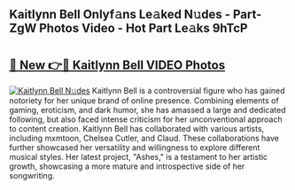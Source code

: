 ## Kaitlynn Bell Onlyf𝚊ns Le𝚊ked N𝚞des - Part-ZgW Photos Video - Hot Part Le𝚊ks 9hTcP

# <h2><a href="http://ab4196.deff.icu/?id=Kaitlynn+Bell">🔗 New 👉🔴 Kaitlynn Bell VIDEO Photos</a></h2>

[![Kaitlynn Bell N𝚞des](https://i.imgur.com/rIISA9y.gif)](http://ab4196.deff.icu/?id=Kaitlynn+Bell)
Kaitlynn Bell is a controversial figure who has gained notoriety for her unique brand of online presence. Combining elements of gaming, eroticism, and dark humor, she has amassed a large and dedicated following, but also faced intense criticism for her unconventional approach to content creation. Kaitlynn Bell has collaborated with various artists, including mxmtoon, Chelsea Cutler, and Claud. These collaborations have further showcased her versatility and willingness to explore different musical styles. Her latest project, "Ashes," is a testament to her artistic growth, showcasing a more mature and introspective side of her songwriting.
